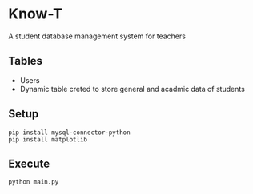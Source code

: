 # Know-T
A student database management system for teachers


## Tables 
- Users
- Dynamic table creted to store general and acadmic data of students

## Setup
```
pip install mysql-connector-python
pip install matplotlib
```
## Execute
```
python main.py
```


